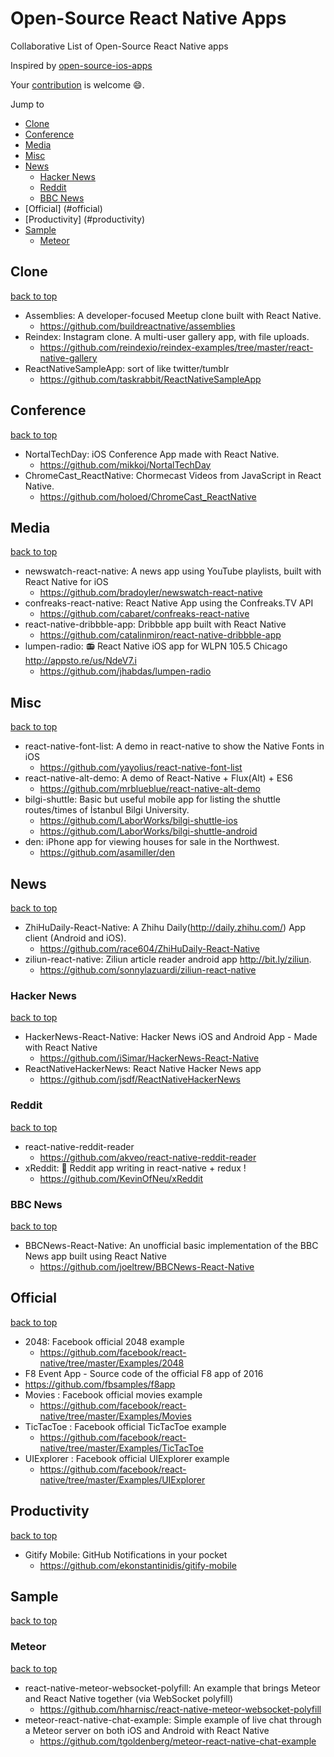 # Open-Source React Native Apps
Collaborative List of Open-Source React Native apps

Inspired by [open-source-ios-apps](https://github.com/dkhamsing/open-source-ios-apps)

Your [contribution](https://github.com/maxenceC/open-source-react-native-apps/blob/master/contributing.md) is welcome :smile:.
 
Jump to 
- [Clone](#clone) 
- [Conference](#conference)
- [Media](#media)
- [Misc](#misc)
- [News](#news) 
  - [Hacker News](#hacker-news)
  - [Reddit](#reddit)
  - [BBC News](#bbc-news)
- [Official] (#official)
- [Productivity] (#productivity)
- [Sample](#sample)
  - [Meteor](#meteor)

## Clone

[back to top](#readme)

- Assemblies: A developer-focused Meetup clone built with React Native.
  - https://github.com/buildreactnative/assemblies
- Reindex: Instagram clone. A multi-user gallery app, with file uploads.
  - https://github.com/reindexio/reindex-examples/tree/master/react-native-gallery
- ReactNativeSampleApp: sort of like twitter/tumblr
  - https://github.com/taskrabbit/ReactNativeSampleApp

## Conference

[back to top](#readme)

- NortalTechDay: iOS Conference App made with React Native.
  - https://github.com/mikkoj/NortalTechDay
- ChromeCast_ReactNative: Chormecast Videos from JavaScript in React Native.
  - https://github.com/holoed/ChromeCast_ReactNative   



## Media

[back to top](#readme) 

- newswatch-react-native: A news app using YouTube playlists, built with React Native for iOS
  - https://github.com/bradoyler/newswatch-react-native
- confreaks-react-native: React Native App using the Confreaks.TV API
   - https://github.com/cabaret/confreaks-react-native 
- react-native-dribbble-app: Dribbble app built with React Native
    - https://github.com/catalinmiron/react-native-dribbble-app
- lumpen-radio: 📻 React Native iOS app for WLPN 105.5 Chicago http://appsto.re/us/NdeV7.i
    - https://github.com/jhabdas/lumpen-radio    
  
  
## Misc

[back to top](#readme) 

- react-native-font-list: A demo in react-native to show the Native Fonts in iOS
  - https://github.com/yayolius/react-native-font-list
- react-native-alt-demo: A demo of React-Native + Flux(Alt) + ES6
   - https://github.com/mrblueblue/react-native-alt-demo
- bilgi-shuttle: Basic but useful mobile app for listing the shuttle routes/times of İstanbul Bilgi University.
   - https://github.com/LaborWorks/bilgi-shuttle-ios
   - https://github.com/LaborWorks/bilgi-shuttle-android
- den: iPhone app for viewing houses for sale in the Northwest.
   - https://github.com/asamiller/den
  

## News

[back to top](#readme)

- ZhiHuDaily-React-Native: A Zhihu Daily(http://daily.zhihu.com/) App client (Android and iOS).
  - https://github.com/race604/ZhiHuDaily-React-Native
- ziliun-react-native: Ziliun article reader android app http://bit.ly/ziliun.
  - https://github.com/sonnylazuardi/ziliun-react-native
 
### Hacker News 
 
[back to top](#readme) 
 
- HackerNews-React-Native: Hacker News iOS and Android App - Made with React Native
  - https://github.com/iSimar/HackerNews-React-Native
- ReactNativeHackerNews: React Native Hacker News app
  - https://github.com/jsdf/ReactNativeHackerNews 
  
### Reddit

[back to top](#readme)

- react-native-reddit-reader
  - https://github.com/akveo/react-native-reddit-reader
- xReddit: 🎃 Reddit app writing in react-native + redux !
  - https://github.com/KevinOfNeu/xReddit

### BBC News

[back to top](#readme)

- BBCNews-React-Native: An unofficial basic implementation of the BBC News app built using React Native
  - https://github.com/joeltrew/BBCNews-React-Native
 

## Official 

[back to top](#readme) 
 
- 2048: Facebook official 2048 example
  - https://github.com/facebook/react-native/tree/master/Examples/2048
- F8 Event App - Source code of the official F8 app of 2016
 - https://github.com/fbsamples/f8app
- Movies : Facebook official movies example
  - https://github.com/facebook/react-native/tree/master/Examples/Movies
- TicTacToe : Facebook official TicTacToe example
  - https://github.com/facebook/react-native/tree/master/Examples/TicTacToe
- UIExplorer : Facebook official UIExplorer example
  - https://github.com/facebook/react-native/tree/master/Examples/UIExplorer
  
 
## Productivity

[back to top](#readme) 

- Gitify Mobile: GitHub Notifications in your pocket
  - https://github.com/ekonstantinidis/gitify-mobile


## Sample

[back to top](#readme) 

### Meteor

[back to top](#readme) 

- react-native-meteor-websocket-polyfill: An example that brings Meteor and React Native together (via WebSocket polyfill)
  - https://github.com/hharnisc/react-native-meteor-websocket-polyfill
- meteor-react-native-chat-example: Simple example of live chat through a Meteor server on both iOS and Android with React Native
  - https://github.com/tgoldenberg/meteor-react-native-chat-example
